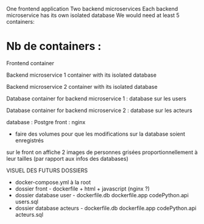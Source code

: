 

One frontend application
Two backend microservices
Each backend microservice has its own isolated database
We would need at least 5 containers:

# Nb de containers :  

Frontend container

Backend microservice 1 container with its isolated database 

Backend microservice 2 container with its isolated database

Database container for backend microservice 1 : database sur les users

Database container for backend microservice 2 : database sur les acteurs


database : Postgre
front : nginx 

+ faire des volumes pour que les modifications sur la database soient enregistrés
  
sur le front on affiche 2 images de personnes grisées
proportionnellement à leur tailles (par rapport aux infos des databases)

VISUEL DES FUTURS DOSSIERS

- docker-compose.yml à la root 
- dossier front - dockerfile + html + javascript (nginx ?)
- dossier database user - dockerfile.db dockerfile.app codePython.api users.sql
- dossier database acteurs - dockerfile.db dockerfile.app codePython.api acteurs.sql
